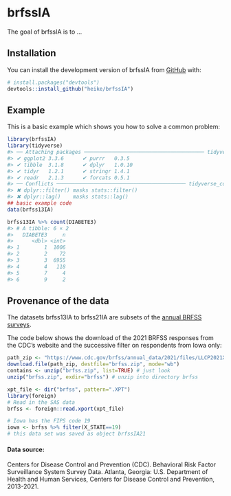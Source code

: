 
<!-- README.md is generated from README.Rmd. Please edit that file -->

# brfssIA

<!-- badges: start -->
<!-- badges: end -->

The goal of brfssIA is to …

## Installation

You can install the development version of brfssIA from
[GitHub](https://github.com/) with:

``` r
# install.packages("devtools")
devtools::install_github("heike/brfssIA")
```

## Example

This is a basic example which shows you how to solve a common problem:

``` r
library(brfssIA)
library(tidyverse)
#> ── Attaching packages ─────────────────────────────────────── tidyverse 1.3.2 ──
#> ✔ ggplot2 3.3.6      ✔ purrr   0.3.5 
#> ✔ tibble  3.1.8      ✔ dplyr   1.0.10
#> ✔ tidyr   1.2.1      ✔ stringr 1.4.1 
#> ✔ readr   2.1.3      ✔ forcats 0.5.1 
#> ── Conflicts ────────────────────────────────────────── tidyverse_conflicts() ──
#> ✖ dplyr::filter() masks stats::filter()
#> ✖ dplyr::lag()    masks stats::lag()
## basic example code
data(brfss13IA)

brfss13IA %>% count(DIABETE3)
#> # A tibble: 6 × 2
#>   DIABETE3     n
#>      <dbl> <int>
#> 1        1  1006
#> 2        2    72
#> 3        3  6955
#> 4        4   118
#> 5        7     4
#> 6        9     2
```

## Provenance of the data

The datasets brfss13IA to brfss21IA are subsets of the [annual BRFSS
surveys](https://www.cdc.gov/brfss/annual_data/annual_data.htm).

The code below shows the download of the 2021 BRFSS responses from the
CDC’s website and the successive filter on respondents from Iowa only:

``` r
path_zip <- "https://www.cdc.gov/brfss/annual_data/2021/files/LLCP2021XPT.zip"
download.file(path_zip, destfile="brfss.zip", mode="wb")
contains <- unzip("brfss.zip", list=TRUE) # just look  
unzip("brfss.zip", exdir="brfss") # unzip into directory brfss

xpt_file <- dir("brfss", pattern=".XPT")
library(foreign)
# Read in the SAS data
brfss <- foreign::read.xport(xpt_file)

# Iowa has the FIPS code 19
iowa <- brfss %>% filter(X_STATE==19)
# this data set was saved as object brfssIA21
```

#### Data source:

Centers for Disease Control and Prevention (CDC). Behavioral Risk Factor
Surveillance System Survey Data. Atlanta, Georgia: U.S. Department of
Health and Human Services, Centers for Disease Control and Prevention,
2013-2021.
